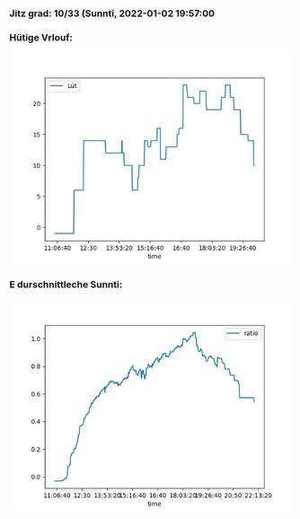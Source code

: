 ### Jitz grad: 10/33 (Sunnti, 2022-01-02 19:57:00

### Hütige Vrlouf:
![Graph](Today.png)

### E durschnittleche Sunnti:
![Graph](Sunnti.png)